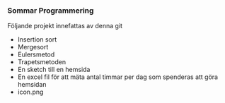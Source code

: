 ### Sommar Programmering
Följande projekt innefattas av denna git
* Insertion sort
* Mergesort
* Eulersmetod
* Trapetsmetoden
* En sketch till en hemsida
* En excel fil för att mäta antal timmar per dag som spenderas att göra hemsidan
* icon.png

